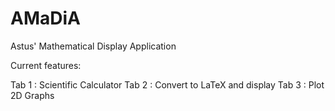 # AMaDiA
Astus' Mathematical Display Application

Current features:

  Tab 1 : Scientific Calculator
  Tab 2 : Convert to LaTeX and display
  Tab 3 : Plot 2D Graphs
